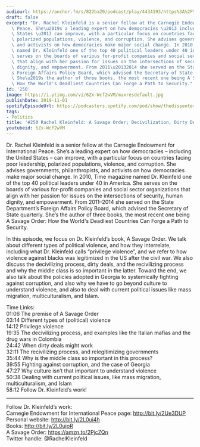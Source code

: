 ```yaml
---
audiourl: https://anchor.fm/s/822ba20/podcast/play/4434193/https%3A%2F%2Fd3ctxlq1ktw2nl.cloudfront.net%2Fproduction%2F2019-7-30%2F22137870-44100-2-763f00b9515c1.m4a
draft: false
excerpt: "Dr. Rachel Kleinfeld is a senior fellow at the Carnegie Endowment for International\
  \ Peace. She\u2019s a leading expert on how democracies \u2013 including the United\
  \ States \u2013 can improve, with a particular focus on countries facing poor leadership,\
  \ polarized populations, violence, and corruption. She advises governments, philanthropists,\
  \ and activists on how democracies make major social change. In 2010, Time magazine\
  \ named Dr. Kleinfeld one of the top 40 political leaders under 40 in America. She\
  \ serves on the boards of various for-profit companies and social sector organizations\
  \ that align with her passion for issues on the intersections of security, human\
  \ dignity, and empowerment. From 2011\u20132014 she served on the State Department\u2019\
  s Foreign Affairs Policy Board, which advised the Secretary of State quarterly.\
  \ She\u2019s the author of three books, the most recent one being A Savage Order:\
  \ How the World's Deadliest Countries Can Forge a Path to Security."
id: '250'
image: https://i.ytimg.com/vi/6Zx-Wcf2wVM/maxresdefault.jpg
publishDate: 2019-11-01
spotifyEpisodeUrl: https://podcasters.spotify.com/pod/show/thedissenter/episodes/250-Rachel-Kleinfeld-A-Savage-Order-Decivilization--Dirty-Deals--And-Recivilization-e55qqh
tags:
- Politics
title: '#250 Rachel Kleinfeld: A Savage Order; Decivilization, Dirty Deals, And Recivilization'
youtubeid: 6Zx-Wcf2wVM
---
```

<div class="timelinks">

Dr. Rachel Kleinfeld is a senior fellow at the Carnegie Endowment for International Peace. She’s a leading expert on how democracies – including the United States – can improve, with a particular focus on countries facing poor leadership, polarized populations, violence, and corruption. She advises governments, philanthropists, and activists on how democracies make major social change. In 2010, Time magazine named Dr. Kleinfeld one of the top 40 political leaders under 40 in America. She serves on the boards of various for-profit companies and social sector organizations that align with her passion for issues on the intersections of security, human dignity, and empowerment. From 2011–2014 she served on the State Department’s Foreign Affairs Policy Board, which advised the Secretary of State quarterly. She’s the author of three books, the most recent one being A Savage Order: How the World's Deadliest Countries Can Forge a Path to Security.

In this episode, we focus on Dr. Kleinfeld’s book, A Savage Order. We talk about different types of political violence, and how they interrelate, including what Dr. Kleinfeld calls “privilege violence”, and we refer to how violence against blacks was legitimized in the US after the civil war. We also discuss the decivilizing process, dirty deals, and the recivilizing process and why the middle class is so important in the latter. Toward the end, we also talk about the policies adopted in Georgia to systemically fighting against corruption, and also why we have to go beyond culture to understand violence, and also to deal with current political issues like mass migration, multiculturalism, and Islam.

Time Links:  
<time>01:06</time> The premise of A Savage Order  
<time>03:14</time> Different types of (political) violence  
<time>14:12</time> Privilege violence  
<time>19:35</time> The decivilizing process, and examples like the Italian mafias and the drug wars in Colombia  
<time>24:42</time> When dirty deals might work  
<time>32:11</time> The recivilizing process, and relegitimizing governments  
<time>35:44</time> Why is the middle class so important in this process?  
<time>39:55</time> Fighting against corruption, and the case of Georgia   
<time>47:27</time> Why culture isn’t that important to understand violence  
<time>50:38</time> Dealing with current political issues, like mass migration, multiculturalism, and Islam  
<time>58:12</time> Follow Dr. Kleinfeld’s work!

---

Follow Dr. Kleinfeld’s work:  
Carnegie Endowment for International Peace page: http://bit.ly/2Ue3DUP  
Personal website: http://bit.ly/2L0ui4h  
Books: http://bit.ly/2L0ujoR  
A Savage Order: https://amzn.to/2PjcZQn  
Twitter handle: @RachelKleinfeld
</div>

